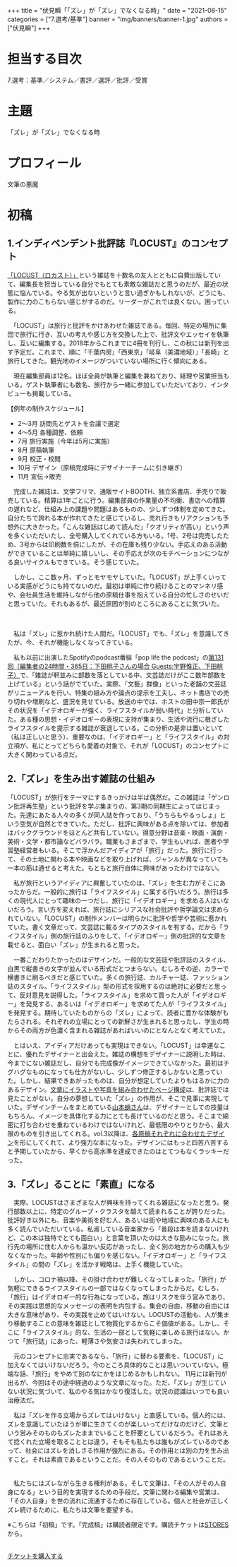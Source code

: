 +++
title = "伏見瞬「「ズレ」が「ズレ」でなくなる時」"
date = "2021-08-15"
categories = ["7.選考/基準"]
banner = "img/banners/banner-1.jpg"
authors = ["伏見瞬"]
+++

# 担当する目次
7.選考：基準／システム／書評／選評／批評／受賞

# 主題
「ズレ」が「ズレ」でなくなる時

# プロフィール
文筆の悪魔

# 初稿
## 1.インディペンデント批評誌『LOCUST』のコンセプト

[「LOCUST（ロカスト）」](https://locust.booth.pm/)という雑誌を十数名の友人とともに自費出版していて、編集長を担当している自分でもとても素敵な雑誌だと思うのだが、最近の状態に悩んでいる。やる気が出ないというと言い過ぎかもしれないが、どうにも、製作に力のこもらない感じがするのだ。リーダーがこれでは良くない。困っている。

　「LOCUST」は旅行と批評をかけあわせた雑誌である。毎回、特定の場所に集団で旅行に行き、互いの考えや感じ方を交換した上で、批評文やエッセイを執筆し、互いに編集する。2018年からこれまでに4冊を刊行し、この秋には新刊を出す予定だ。これまで、順に「千葉内房」「西東京」「岐阜（美濃地域）」「長崎」と旅行してきた。観光地のイメージがついていない場所に行く傾向にある。

　現在編集部員は12名。ほぼ全員が執筆と編集を兼ねており、経理や営業担当もいる。ゲスト執筆者にも数名、旅行から一緒に参加していただいており、インタビューも掲載している。

【例年の制作スケジュール】
- 2〜3月 訪問先とゲストを会議で選定
- 4〜5月 各種調整、依頼
- 7月 旅行実施（今年は5月に実施）
- 8月 原稿執筆
- 9月 校正・校閲
- 10月 デザイン（原稿完成時にデザイナーチームに引き継ぎ）
- 11月 宣伝→販売
　

　完成した雑誌は、文学フリマ、通販サイトBOOTH、独立系書店、手売りで販売している。精算は1年ごとに行う。編集部員の作業量の不均衡、書店への精算の遅れなど、仕組み上の課題や問題はあるものの、少しずつ体制を定めてきた。自分たちで誇れる本が作れてきたと感じているし、売れ行きもリアクションも予想外に大きかった。「こんな雑誌はじめて読んだ」「クオリティが高い」という声を多くいただいたし、全号購入してくれている方もいる。1号、2号は完売したため、3号からは印刷数を倍にしたが、その在庫も残り少ない。手応えのある活動ができていることは単純に嬉しいし、その手応えが次のモチベーションにつながる良いサイクルもできている。そう感じていた。　

　しかし、ここ数ヶ月、ずっとモヤモヤしていた。「LOCUST」が上手くいっている実感がどうにも持てないのだ。最初は単純に作り続けることのマンネリ感や、会社員生活を維持しながら他の原稿仕事を抱えている自分の忙しさのせいだと思っていた。それもあるが、最近原因が別のところにあることに気づいた。

　

　私は「ズレ」に惹かれ続けた人間だ。「LOCUST」でも、「ズレ」を意識してきたが、今、それが機能しなくなってきている。

　私も以前に出演したSpotifyのpodcast番組「pop life the podcast」の[第131回（編集者の24時間・365日：下田桃子さんの場合 Guests:宇野惟正、下田桃子）](https://open.spotify.com/episode/4f9qgBITE5QRX0Pm31KjVT?si=fPwIBZUpT_Swlw56oMedlA&dl_branch=1)で、「雑誌が軒並みに部数を落としている中、文芸誌だけがここ数年部数を上げている」という話がでていた。実際、「文藝」群像」といった老舗の文芸誌がリニューアルを行い、特集の組み方や論点の提示を工夫し、ネット書店での売り切れや増刷など、盛況を見せている。放送の中では、ホストの田中宗一郎氏がその状況を「イデオロギーが強く、ライフスタイルが弱い時代」と分析していた。ある種の思想・イデオロギーの表現に支持が集まり、生活や流行に根ざしたライフスタイルを提示する雑誌が衰退している。この分析の是非は置いといて（私は正しいと思う）、重要なのは、「イデオロギー」と「ライフスタイル」の対立項が、私にとってどちらも愛着の対象で、それが「LOCUST」のコンセプトに大きく関わっている点だ。


## 2.「ズレ」を生み出す雑誌の仕組み

「LOCUST」が旅行をテーマにするきっかけは半ば偶然だ。この雑誌は「ゲンロン批評再生塾」という批評を学ぶ集まりの、第3期の同期生によってはじまった。先達にあたる人々の多くが同人誌を作っており、「うちらもやるっしょ」という空気が自然とできていた。ただし、批評に興味がある点を除いては、参加者はバックグラウンドをほとんど共有していない。得意分野は音楽・映画・演劇・美術・文学・都市論などバラバラ。職業もさまざまで、学生もいれば、医者や学習塾経営者もいる。そこで浮かんだアイディアが「旅行」だった。旅行に行って、その土地に関わる本や映画などを取り上げれば、ジャンルが異なっていても一本の筋は通せると考えた。もともと旅行自体に興味があったわけではない。

　私が旅行というアイディアに興奮していたのは、「ズレ」を生む力がそこにあったからだ。一般的に旅行は「ライフスタイル」に属する行いだろう。旅行は多くの現代人にとって趣味の一つだし、旅行に「イデオロギー」を求める人はいないだろう。言い方を変えれば、旅行誌にシリアスな社会批評や哲学論文は求められていない。「LOCUST」の制作メンバーは明らかに批評や哲学や芸術に惹かれていた。書く文章だって、文芸誌に載るタイプのスタイルを有する。だから「ライフスタイル」側の旅行誌のふりをして、「イデオロギー」側の批評的な文章を載せると、面白い「ズレ」が生まれると思った。

　一番こだわりたかったのはデザインだ。一般的な文芸誌や批評誌のスタイル、白黒で縦書きの文字が並んでいる形式だとつまらない。むしろその逆、カラーで横書きに刷るべきだと感じていた。多くの旅行誌、カルチャー誌、ファッション誌のスタイル。「ライフスタイル」型の形式を採用するのは絶対に必要だと思って、反対意見を説得した。「ライフスタイル」を求めて買った人が「イデオロギー」を発見する、あるいは「イデオロギー」を求めてた人が「ライフスタイル」を発見する。期待していたものからの「ズレ」によって、読者に豊かな体験がもたらされる。それぞれの立場にとっての新鮮さが生まれると思ったし、学生の時からその両方が色濃く含まれる雑誌があればいいのにとなんとなく考えていた。

　とはいえ、アイディアだけあっても実現はできない。「LOCUST」は幸運なことに、優れたデザイナーと出会えた。雑誌の構想をデザイナーに説明した時は、今までにない雑誌だし、自分でも完成像がイメージできていなかった。最初はチグハグなものになっても仕方がないし、少しずつ修正するしかないと思っていた。しかし、結果できあがったものは、自分が想定していたよりもはるかに力のあるデザイン。[文章にイラストや写真を組み合わせたページ構成](https://locust.booth.pm/items/1113008)は、批評誌では見たことがない。自分の夢想していた「ズレ」の作用が、そこで見事に実現していた。デザインチームをまとめている[山本蛸さん](https://octopako.xxxxxxxx.jp/)は、デザイナーとしての技量はもちろん、イメージを具体化する力にとても長けているのだと思う。そこまで綿密に打ち合わせを重ねているわけではないけれど、最低限のやりとりから、最大限のものを引き出してくれる。vol.3以降は、[各原稿それぞれに合わせたデザイン](https://locust.booth.pm/items/1690085)を形にしてくれて、より強力な本になった。デザインにはもっと四苦八苦すると予期していたから、早くから高水準を達成できたのはとてつもなくラッキーだった。


## 3.「ズレ」ることに「素直」になる

　実際、LOCUSTはさまざまな人が興味を持ってくれる雑誌になったと思う。発行部数以上に、特定のグループ・クラスタを越えて読まれることが誇りだった。批評好き以外にも、音楽や美術を好む人、あるいは街や地域に興味のある人にも多く読んでいただいている。私淑している音楽家から「普段は本を読まないけれど、この本は独特でとても面白い」と言葉を頂いたのは大きな励みになった。旅行先の場所に住む人からも温かい反応があったし、全く別の地方からの購入も少なくなかった。年齢や性別にも偏りを感じない。「イデオロギー」と「ライフスタイル」の間の「ズレ」を活かす戦略は、上手く機能していた。　　

　しかし、コロナ禍以降、その掛け合わせが難しくなってしまった。「旅行」が気軽にできるライフスタイルの一部ではなくなってしまったからだ。むしろ、「旅行」はイデオロギー的な行為になっている。旅はリスクを伴う営みであり、その実践は思想的なメッセージの表明を内包する。集会の自由、移動の自由には大きな意味があり、その実践を止めてはいけない。LOCUSTの活動も、人が集まり移動することの意味を雑誌として物質化するからこそ価値がある。しかし、そこに「ライフスタイル」的な、生活の一部として気軽に楽しめる旅行はない。かつて「旅行誌」にあった、軽薄さや気安さは失われてしまった。 　 　

　元のコンセプトに忠実であるなら、「旅行」に替わる要素を、「LOCUST」に加えなくてはいけないだろう。今のところ具体的なことは思いついていない。極端な話、「旅行」をやめて別のなにかをはじめるかもしれない。 11月には新刊が出るが、今回はその途中経過のような文章になった。ただ、「ズレ」が生じていない状況に気づいて、私のやる気はかなり復活した。状況の認識はいつでも良い治療法だ。 

 　私は「ズレを作る立場からズレてはいけない」と直感している。個人的には、ズレを意識していたほうが単に生きてくのが楽しいってだけなのだけど、文筆という営みそのものもズレたままでいることを肝要としているだろう。それはあえて捻くれた立場を取ることとは違う。そもそも私たちは誰もがズレているのであって、社会にはズレを消しさる作用が強烈にある。その作用とは別の力を生み出すこと。それは素直であるということだ。その人そのものであるということだ。 　

　私たちにはズレながら生きる権利がある。そして文筆は、「その人がその人自身になる」という目的を実現するための手段だ。文筆に関わる編集や営業は、「その人自身」を世の流れに流通するために存在している。個人と社会が正しくズレ続けるために、私たちは文筆を要望する。

※こちらは「初稿」です。「完成稿」は購読者限定です。購読チケットは[STORES](https://authors-note.stores.jp/)から。

<br>
<div class="button_wrapper">
	<a href="https://authors-note.stores.jp/items/6078e843d5e9c9671858a8ec/" class="button">チケットを購入する</a>
</div>
<br>